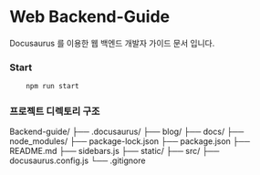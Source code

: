 # Web Backend-Guide

Docusaurus 를 이용한 웹 백엔드 개발자 가이드 문서 입니다.

### Start
```bash
    npm run start
```

### 프로젝트 디렉토리 구조

Backend-guide/
├── .docusaurus/
├── blog/
├── docs/
├── node_modules/
├── package-lock.json
├── package.json
├── README.md
├── sidebars.js
├── static/
├── src/
├── docusaurus.config.js
└── .gitignore
